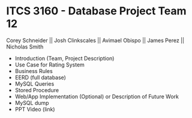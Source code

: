 
# ITCS 3160 - Database Project Team 12
Corey Schneider || Josh Clinkscales || Avimael Obispo || James Perez || Nicholas Smith

- Introduction (Team, Project Description)
- Use Case for Rating System
- Business Rules
- EERD (full database)
- MySQL Queries
- Stored Procedure
- Web/App Implementation (Optional) or Description of Future Work
- MySQL dump
- PPT Video (link)
